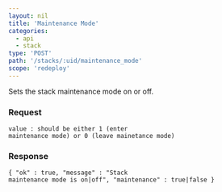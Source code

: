 ```yaml
---
layout: nil
title: 'Maintenance Mode'
categories:
  - api
  - stack
type: 'POST'
path: '/stacks/:uid/maintenance_mode'
scope: 'redeploy'
---
```


Sets the stack maintenance mode on or off.

### Request

<code class="inline-code">value : should be either 1 (enter maintenance mode) or 0 (leave mainetance mode)</code>

### Response

<code class="inline-code">{
	"ok" : true,
	"message" : "Stack maintenance mode is on|off",
	"maintenance" : true|false
}
</code>
